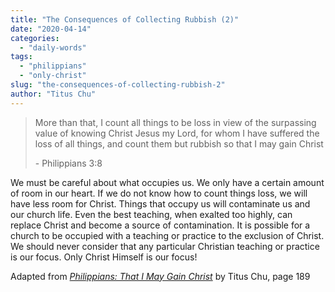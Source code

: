 ```yaml
---
title: "The Consequences of Collecting Rubbish (2)"
date: "2020-04-14"
categories: 
  - "daily-words"
tags: 
  - "philippians"
  - "only-christ"
slug: "the-consequences-of-collecting-rubbish-2"
author: "Titus Chu"
---
```


> More than that, I count all things to be loss in view of the surpassing value of knowing Christ Jesus my Lord, for whom I have suffered the loss of all things, and count them but rubbish so that I may gain Christ
> 
> \- Philippians 3:8

We must be careful about what occupies us. We only have a certain amount of room in our heart. If we do not know how to count things loss, we will have less room for Christ. Things that occupy us will contaminate us and our church life. Even the best teaching, when exalted too highly, can replace Christ and become a source of contamination. It is possible for a church to be occupied with a teaching or practice to the exclusion of Christ. We should never consider that any particular Christian teaching or practice is our focus. Only Christ Himself is our focus!

Adapted from _[Philippians: That I May Gain Christ](https://www.asweetsavor.org/book-philippians)_ by Titus Chu, page 189
